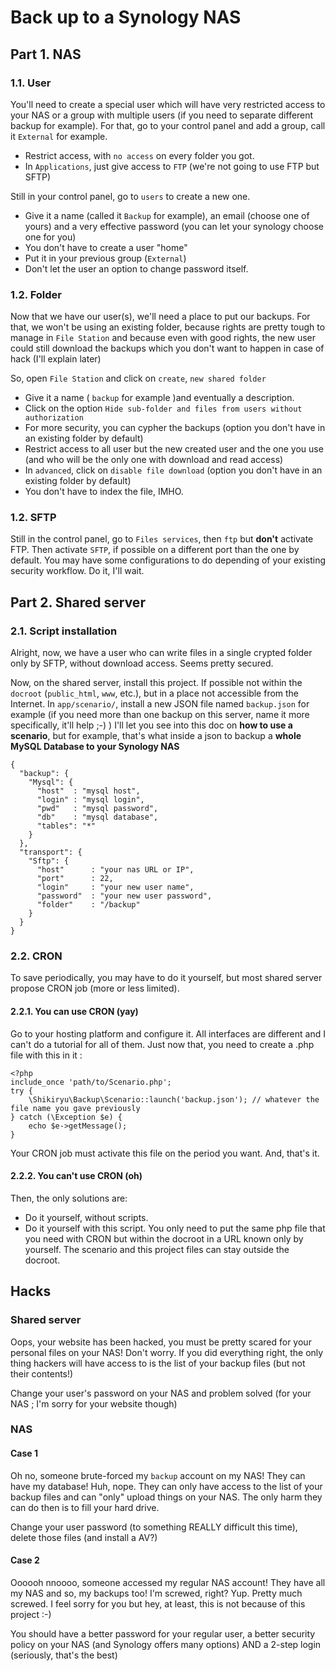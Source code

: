 # Back up to a Synology NAS

## Part 1. NAS

### 1.1. User

You'll need to create a special user which will have very restricted access to your NAS or a group with multiple users (if you need to separate different backup for example).
For that, go to your control panel and add a group, call it `External` for example. 
  - Restrict access, with `no access` on every folder you got.
  - In `Applications`, just give access to `FTP` (we're not going to use FTP but SFTP)
  
Still in your control panel, go to `users` to create a new one.
  - Give it a name (called it `Backup` for example), an email (choose one of yours) and a very effective password (you can let your synology choose one for you)
  - You don't have to create a user "home"
  - Put it in your previous group (`External`)
  - Don't let the user an option to change password itself.
  
### 1.2. Folder

Now that we have our user(s), we'll need a place to put our backups. For that, we won't be using an existing folder, because rights are pretty tough to manage in `File Station` and because even with good rights, the new user could still download the backups which you don't want to happen in case of hack (I'll explain later)

So, open `File Station` and click on `create`, `new shared folder`
  - Give it a name ( `backup` for example )and eventually a description.
  - Click on the option `Hide sub-folder and files from users without authorization`
  - For more security, you can cypher the backups (option you don't have in an existing folder by default)
  - Restrict access to all user but the new created user and the one you use (and who will be the only one with download and read access)
  - In `advanced`, click on `disable file download` (option you don't have in an existing folder by default)
  - You don't have to index the file, IMHO.
  
### 1.2. SFTP

Still in the control panel, go to `Files services`, then `ftp` but **don't** activate FTP. Then activate `SFTP`, if possible on a different port than the one by default.
You may have some configurations to do depending of your existing security workflow. Do it, I'll wait.
  
## Part 2. Shared server

### 2.1. Script installation

Alright, now, we have a user who can write files in a single crypted folder only by SFTP, without download access. Seems pretty secured.

Now, on the shared server, install this project. If possible not within the `docroot` (`public_html`, `www`, etc.), but in a place not accessible from the Internet.
In `app/scenario/`, install a new JSON file named `backup.json` for example (if you need more than one backup on this server, name it more specifically, it'll help ;-) )
I'll let you see into this doc on **how to use a scenario**, but for example, that's what inside a json to backup a **whole MySQL Database to your Synology NAS**

```
{
  "backup": {
    "Mysql": {
      "host"  : "mysql host",
      "login" : "mysql login",
      "pwd"   : "mysql password",
      "db"    : "mysql database",
      "tables": "*"
    }
  },
  "transport": {
    "Sftp": {
      "host"      : "your nas URL or IP",
	  "port"      : 22,
      "login"     : "your new user name",
      "password"  : "your new user password",
      "folder"    : "/backup"
    }
  }
}
```

### 2.2. CRON

To save periodically, you may have to do it yourself, but most shared server propose CRON job (more or less limited).

#### 2.2.1. You can use CRON (yay)

Go to your hosting platform and configure it. All interfaces are different and I can't do a tutorial for all of them.
Just now that, you need to create a .php file with this in it :

```
<?php
include_once 'path/to/Scenario.php';
try {
    \Shikiryu\Backup\Scenario::launch('backup.json'); // whatever the file name you gave previously
} catch (\Exception $e) {
    echo $e->getMessage();
}
```

Your CRON job must activate this file on the period you want. And, that's it.

#### 2.2.2. You can't use CRON (oh)

Then, the only solutions are:

  - Do it yourself, without scripts.
  - Do it yourself with this script. You only need to put the same php file that you need with CRON but within the docroot in a URL known only by yourself. The scenario and this project files can stay outside the docroot.


## Hacks

### Shared server

Oops, your website has been hacked, you must be pretty scared for your personal files on your NAS!
Don't worry. If you did everything right, the only thing hackers will have access to is the list of your backup files (but not their contents!)

Change your user's password on your NAS and problem solved (for your NAS ; I'm sorry for your website though)

### NAS

#### Case 1
Oh no, someone brute-forced my `backup` account on my NAS! They can have my database!
Huh, nope. They can only have access to the list of your backup files and can "only" upload things on your NAS.
The only harm they can do then is to fill your hard drive.

Change your user password (to something REALLY difficult this time), delete those files (and install a AV?)

#### Case 2
Oooooh nnoooo, someone accessed my regular NAS account! They have all my NAS and so, my backups too! I'm screwed, right?
Yup. Pretty much screwed. I feel sorry for you but hey, at least, this is not because of this project :-)

You should have a better password for your regular user, a better security policy on your NAS (and Synology offers many options) AND a 2-step login (seriously, that's the best)
